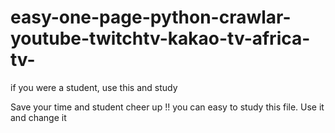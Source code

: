 # easy-one-page-python-crawlar-youtube-twitchtv-kakao-tv-africa-tv-
if you were a student, use this and study 

Save your time 
and student cheer up !!
you can easy to study this file. Use it and change it
